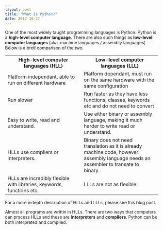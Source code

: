 ```yaml
---
layout: post
title: "What is Python?"
date: 2017-10-27
---
```

 One of the most widely taught programming languages is Python. Python is a <b>high-level computer language</b>. There are also 
 such things as <b>low-level computer languages</b> (aka. machine languages / assembly languages). Below is a breif comparison 
 of the two.
 
 <table style="width:100%">
  <tr>
    <th width="50%">High-level computer languages (HLL)</th>
    <th width="50%">Low-level computer languages (LLL)</th> 
  </tr>
  <tr>
    <td>Platform independant, able to run on different hardware</td>
    <td>Platform dependant, must run on the same hardware with the same configuration</td> 
  </tr>
  <tr>
    <td>Run slower </td>
    <td>Run faster as they have less functions, classes, keywords etc and do not need to convert</td> 
  </tr>
  <tr>
    <td>Easy to write, read and understand.</td>
    <td>Use either binary or assembly language, making it much harder to write read or understand.</td>
  </tr>
  <tr>
    <td>HLLs use compilers or interpreters.</td>
    <td>Binary does not need translation as it is already machine code, however
    assembly language needs an assembler to transate to binary.</td>
  </tr>
  <tr>
    <td>HLLs are incredibly flexible with libraries, keywords, functions etc.</td>
    <td>LLLs are not as flexible.</td>
  </tr>
</table>

For a more indepth description of HLLs and LLLs, please see this blog post.

Almost all programs are writtin in HLLs. There are two ways that computers can process 
HLLs and these are <b>interpreters</b> and <b>compilers</b>. Python can be both interpreted
and compiled.
